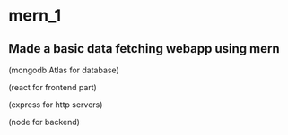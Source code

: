 # <h1> mern_1</h1>
<h2>Made a basic data fetching webapp using mern</h2>
<p>(mongodb Atlas for database)</p>
<p>(react for frontend part)</p>
<p>(express for http servers)</p>
<p>(node for backend)</p>
